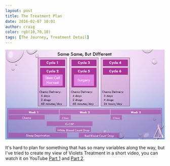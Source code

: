 ```yaml
---
layout: post
title: The Treatment Plan
date: 2016-02-07 10:01
author: craig
color: rgb(10,70,10)
tags: [The Journey, Treatment Detail]
---
```

![Image of a Induction cycle](/assets/img/posts/inductioncycle.png "Induction cycle")

It's hard to plan for something that has so many variables along the way, but I've tried to create my view of Violets Treatment in a short video, you can watch it on YouTube  [Part 1](https://youtu.be/B4Lf4A5mEVg) and [Part 2](https://youtu.be/30twTfIxPc8).

